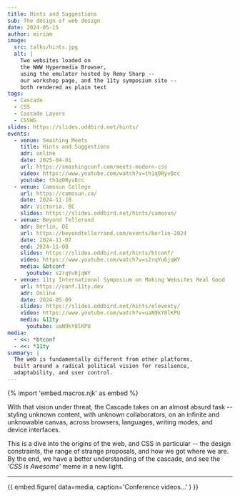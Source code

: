 ```yaml
---
title: Hints and Suggestions
sub: The design of web design
date: 2024-05-15
author: miriam
image:
  src: talks/hints.jpg
  alt: |
    Two websites loaded on
    the WWW Hypermedia Browser,
    using the emulator hosted by Remy Sharp --
    our workshop page, and the 11ty symposium site --
    both rendered as plain text
tags:
  - Cascade
  - CSS
  - Cascade Layers
  - CSSWG
slides: https://slides.oddbird.net/hints/
events:
  - venue: Smashing Meets
    title: Hints and Suggestions
    adr: online
    date: 2025-04-01
    url: https://smashingconf.com/meets-modern-css
    video: https://www.youtube.com/watch?v=th1q0RyvBcc
    youtube: th1q0RyvBcc
  - venue: Camosun College
    url: https://camosun.ca/
    date: 2024-11-18
    adr: Victoria, BC
    slides: https://slides.oddbird.net/hints/camosun/
  - venue: Beyond Tellerand
    adr: Berlin, DE
    url: https://beyondtellerrand.com/events/berlin-2024
    date: 2024-11-07
    end: 2024-11-08
    slides: https://slides.oddbird.net/hints/btconf/
    video: https://www.youtube.com/watch?v=s2rqYu6jqWY
    media: &btconf
      youtube: s2rqYu6jqWY
  - venue: 11ty International Symposium on Making Websites Real Good
    url: https://conf.11ty.dev
    adr: Online
    date: 2024-05-09
    slides: https://slides.oddbird.net/hints/eleventy/
    video: https://www.youtube.com/watch?v=uaN9kY8lKPU
    media: &11ty
      youtube: uaN9kY8lKPU
media:
  - <<: *btconf
  - <<: *11ty
summary: |
  The web is fundamentally different from other platforms,
  built around a radical political vision for resilience,
  adaptability, and user control.
---
```


{% import 'embed.macros.njk' as embed %}

With that vision under threat,
the Cascade takes on an almost absurd task --
styling unknown content,
with unknown collaborators,
on an infinite and unknowable canvas,
across browsers,
languages, writing modes, and device interfaces.

This is a dive into the origins of the web,
and CSS in particular --
the design constraints,
the range of strange proposals,
and how we got where we are.
By the end,
we have a better understanding of the cascade,
and see the _'CSS is Awesome'_ meme in a new light.

------

{{ embed.figure(
  data=media,
  caption='Conference videos...'
) }}
